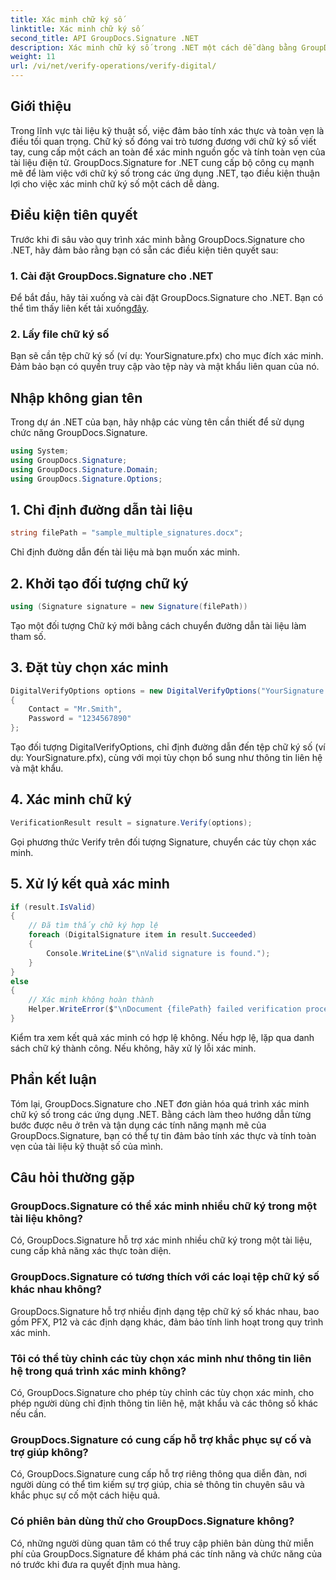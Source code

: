 ```yaml
---
title: Xác minh chữ ký số
linktitle: Xác minh chữ ký số
second_title: API GroupDocs.Signature .NET
description: Xác minh chữ ký số trong .NET một cách dễ dàng bằng GroupDocs.Signature. Đảm bảo tính xác thực và tính toàn vẹn của tài liệu một cách dễ dàng.
weight: 11
url: /vi/net/verify-operations/verify-digital/
---
```

## Giới thiệu
Trong lĩnh vực tài liệu kỹ thuật số, việc đảm bảo tính xác thực và toàn vẹn là điều tối quan trọng. Chữ ký số đóng vai trò tương đương với chữ ký số viết tay, cung cấp một cách an toàn để xác minh nguồn gốc và tính toàn vẹn của tài liệu điện tử. GroupDocs.Signature for .NET cung cấp bộ công cụ mạnh mẽ để làm việc với chữ ký số trong các ứng dụng .NET, tạo điều kiện thuận lợi cho việc xác minh chữ ký số một cách dễ dàng.
## Điều kiện tiên quyết
Trước khi đi sâu vào quy trình xác minh bằng GroupDocs.Signature cho .NET, hãy đảm bảo rằng bạn có sẵn các điều kiện tiên quyết sau:
### 1. Cài đặt GroupDocs.Signature cho .NET
 Để bắt đầu, hãy tải xuống và cài đặt GroupDocs.Signature cho .NET. Bạn có thể tìm thấy liên kết tải xuống[đây](https://releases.groupdocs.com/signature/net/).
### 2. Lấy file chữ ký số
Bạn sẽ cần tệp chữ ký số (ví dụ: YourSignature.pfx) cho mục đích xác minh. Đảm bảo bạn có quyền truy cập vào tệp này và mật khẩu liên quan của nó.

## Nhập không gian tên
Trong dự án .NET của bạn, hãy nhập các vùng tên cần thiết để sử dụng chức năng GroupDocs.Signature.

```csharp
using System;
using GroupDocs.Signature;
using GroupDocs.Signature.Domain;
using GroupDocs.Signature.Options;
```
## 1. Chỉ định đường dẫn tài liệu
```csharp
string filePath = "sample_multiple_signatures.docx";
```
Chỉ định đường dẫn đến tài liệu mà bạn muốn xác minh.
## 2. Khởi tạo đối tượng chữ ký
```csharp
using (Signature signature = new Signature(filePath))
```
Tạo một đối tượng Chữ ký mới bằng cách chuyển đường dẫn tài liệu làm tham số.
## 3. Đặt tùy chọn xác minh
```csharp
DigitalVerifyOptions options = new DigitalVerifyOptions("YourSignature.pfx")
{
    Contact = "Mr.Smith",
    Password = "1234567890"
};
```
Tạo đối tượng DigitalVerifyOptions, chỉ định đường dẫn đến tệp chữ ký số (ví dụ: YourSignature.pfx), cùng với mọi tùy chọn bổ sung như thông tin liên hệ và mật khẩu.
## 4. Xác minh chữ ký
```csharp
VerificationResult result = signature.Verify(options);
```
Gọi phương thức Verify trên đối tượng Signature, chuyển các tùy chọn xác minh.
## 5. Xử lý kết quả xác minh
```csharp
if (result.IsValid)
{
    // Đã tìm thấy chữ ký hợp lệ
    foreach (DigitalSignature item in result.Succeeded)
    {
        Console.WriteLine($"\nValid signature is found.");
    }
}
else
{
    // Xác minh không hoàn thành
    Helper.WriteError($"\nDocument {filePath} failed verification process.");
}
```
Kiểm tra xem kết quả xác minh có hợp lệ không. Nếu hợp lệ, lặp qua danh sách chữ ký thành công. Nếu không, hãy xử lý lỗi xác minh.

## Phần kết luận
Tóm lại, GroupDocs.Signature cho .NET đơn giản hóa quá trình xác minh chữ ký số trong các ứng dụng .NET. Bằng cách làm theo hướng dẫn từng bước được nêu ở trên và tận dụng các tính năng mạnh mẽ của GroupDocs.Signature, bạn có thể tự tin đảm bảo tính xác thực và tính toàn vẹn của tài liệu kỹ thuật số của mình.
## Câu hỏi thường gặp
### GroupDocs.Signature có thể xác minh nhiều chữ ký trong một tài liệu không?
Có, GroupDocs.Signature hỗ trợ xác minh nhiều chữ ký trong một tài liệu, cung cấp khả năng xác thực toàn diện.
### GroupDocs.Signature có tương thích với các loại tệp chữ ký số khác nhau không?
GroupDocs.Signature hỗ trợ nhiều định dạng tệp chữ ký số khác nhau, bao gồm PFX, P12 và các định dạng khác, đảm bảo tính linh hoạt trong quy trình xác minh.
### Tôi có thể tùy chỉnh các tùy chọn xác minh như thông tin liên hệ trong quá trình xác minh không?
Có, GroupDocs.Signature cho phép tùy chỉnh các tùy chọn xác minh, cho phép người dùng chỉ định thông tin liên hệ, mật khẩu và các thông số khác nếu cần.
### GroupDocs.Signature có cung cấp hỗ trợ khắc phục sự cố và trợ giúp không?
Có, GroupDocs.Signature cung cấp hỗ trợ riêng thông qua diễn đàn, nơi người dùng có thể tìm kiếm sự trợ giúp, chia sẻ thông tin chuyên sâu và khắc phục sự cố một cách hiệu quả.
### Có phiên bản dùng thử cho GroupDocs.Signature không?
Có, những người dùng quan tâm có thể truy cập phiên bản dùng thử miễn phí của GroupDocs.Signature để khám phá các tính năng và chức năng của nó trước khi đưa ra quyết định mua hàng.